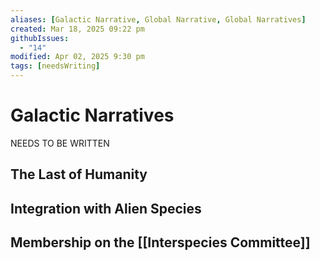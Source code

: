 ```yaml
---
aliases: [Galactic Narrative, Global Narrative, Global Narratives]
created: Mar 18, 2025 09:22 pm
githubIssues:
  - "14"
modified: Apr 02, 2025 9:30 pm
tags: [needsWriting]
---
```


# Galactic Narratives

NEEDS TO BE WRITTEN

## The Last of Humanity

## Integration with Alien Species

## Membership on the [[Interspecies Committee]]